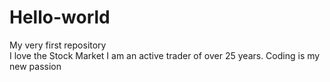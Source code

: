 # Hello-world
My very first repository  
I love the Stock Market I am an active trader of over 25 years. Coding is my new passion
